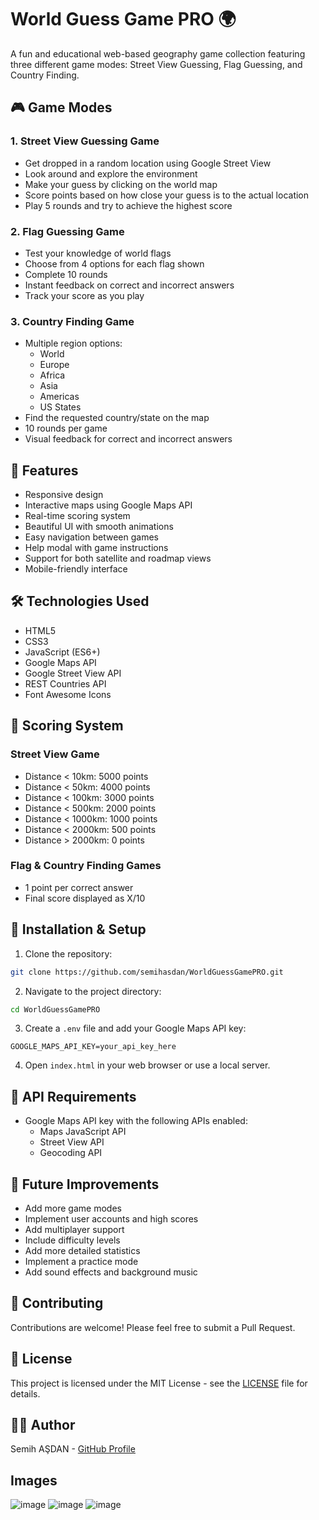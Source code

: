 # World Guess Game PRO 🌍

A fun and educational web-based geography game collection featuring three different game modes: Street View Guessing, Flag Guessing, and Country Finding.

## 🎮 Game Modes

### 1. Street View Guessing Game
- Get dropped in a random location using Google Street View
- Look around and explore the environment
- Make your guess by clicking on the world map
- Score points based on how close your guess is to the actual location
- Play 5 rounds and try to achieve the highest score

### 2. Flag Guessing Game
- Test your knowledge of world flags
- Choose from 4 options for each flag shown
- Complete 10 rounds
- Instant feedback on correct and incorrect answers
- Track your score as you play

### 3. Country Finding Game
- Multiple region options:
  - World
  - Europe
  - Africa
  - Asia
  - Americas
  - US States
- Find the requested country/state on the map
- 10 rounds per game
- Visual feedback for correct and incorrect answers

## 🚀 Features

- Responsive design
- Interactive maps using Google Maps API
- Real-time scoring system
- Beautiful UI with smooth animations
- Easy navigation between games
- Help modal with game instructions
- Support for both satellite and roadmap views
- Mobile-friendly interface

## 🛠️ Technologies Used

- HTML5
- CSS3
- JavaScript (ES6+)
- Google Maps API
- Google Street View API
- REST Countries API
- Font Awesome Icons

## 🎯 Scoring System

### Street View Game
- Distance < 10km: 5000 points
- Distance < 50km: 4000 points
- Distance < 100km: 3000 points
- Distance < 500km: 2000 points
- Distance < 1000km: 1000 points
- Distance < 2000km: 500 points
- Distance > 2000km: 0 points

### Flag & Country Finding Games
- 1 point per correct answer
- Final score displayed as X/10

## 🔧 Installation & Setup

1. Clone the repository:
```bash
git clone https://github.com/semihasdan/WorldGuessGamePRO.git
```

2. Navigate to the project directory:
```bash
cd WorldGuessGamePRO
```

3. Create a `.env` file and add your Google Maps API key:
```
GOOGLE_MAPS_API_KEY=your_api_key_here
```

4. Open `index.html` in your web browser or use a local server.

## 📝 API Requirements

- Google Maps API key with the following APIs enabled:
  - Maps JavaScript API
  - Street View API
  - Geocoding API

## 🌟 Future Improvements

- Add more game modes
- Implement user accounts and high scores
- Add multiplayer support
- Include difficulty levels
- Add more detailed statistics
- Implement a practice mode
- Add sound effects and background music

## 🤝 Contributing

Contributions are welcome! Please feel free to submit a Pull Request.

## 📄 License

This project is licensed under the MIT License - see the [LICENSE](LICENSE) file for details.

## 👨‍💻 Author

Semih AŞDAN - [GitHub Profile](https://github.com/semihasdan)

## Images
![image](https://github.com/user-attachments/assets/d342cfe7-c10c-4351-9a3b-bdba33c8f2dd)
![image](https://github.com/user-attachments/assets/907e1e51-77c3-42a9-8e96-c65b06892961)
![image](https://github.com/user-attachments/assets/dcc28ef6-6f32-438e-97e3-c1ee2ed83780)

